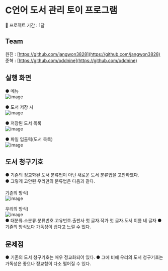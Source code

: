 # C언어 도서 관리 토이 프로그램
📅 프로젝트 기간 : 1달

## Team
원진 : [https://github.com/jangwon3828](https://github.com/jangwon3828)</br>
준혁 : [https://github.com/oddnine](https://github.com/oddnine)</br>

## 실행 화면
● 메뉴</br>
![image](https://user-images.githubusercontent.com/90389323/189697174-45510445-7786-44f8-a3f5-52330f1e40e9.png)</br>

● 도서 저장 시</br>
![image](https://user-images.githubusercontent.com/90389323/189698248-4aa3774f-c407-40e3-b006-e80414f5b997.png)</br>

● 저장된 도서 목록</br>
![image](https://user-images.githubusercontent.com/90389323/189698330-753efe98-9756-4d03-aba7-c594cf9786dd.png)</br>

● 파일 입출력(도서 목록)</br>
![image](https://user-images.githubusercontent.com/90389323/189698537-468db10c-0c33-4bc2-9882-44e6a1ee64d7.png)</br>

## 도서 청구기호
● 기존의 정교화된 도서 분류법이 아닌 새로운 도서 분류법을 고안하였다.</br>
● 그렇게 고안된 우리만의 분류법은 다음과 같다.</br></br>
기존의 방식)</br>
![image](https://user-images.githubusercontent.com/90389323/189699932-615da8be-7610-4b81-9b15-691ad24b951c.png)</br>

우리의 방식)</br>
![image](https://user-images.githubusercontent.com/90389323/189700258-1f9d1e92-d0c7-432e-b863-b73cd4fc2edd.png)</br>
● 대분류.소분류.분류번호.고유번호.출판사 첫 글자.작가 첫 글자.도서 이름 네 글자
● 기존의 방식보다 가독성이 쉽다고 느낄 수 있다.

## 문제점
● 기존의 도서 청구기호는 매우 정교화되어 있다.
● 그에 비해 우리의 도서 청구기호는 가독성은 좋으나 정교함이 다소 떨어질 수 있다.
